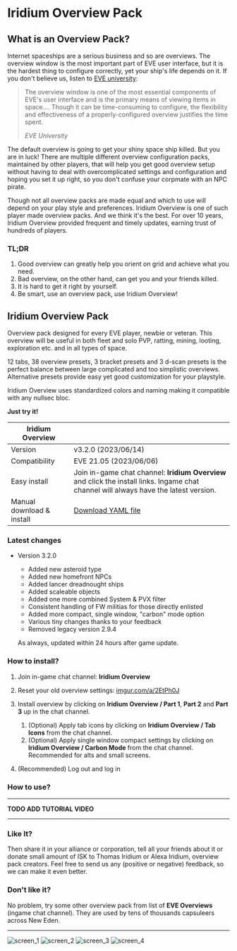 # Iridium Overview Pack

## What is an Overview Pack?

Internet spaceships are a serious business and so are overviews. The overview window is the most important part of EVE user interface, but it is the hardest thing to configure correctly, yet your ship's life depends on it.  If you don't believe us, listen to [EVE university](https://wiki.eveuniversity.org/Overview):

> The overview window is one of the most essential components of EVE's user interface and is the primary means of viewing items in space.... Though it can be time-consuming to configure, the flexibility and effectiveness of a properly-configured overview justifies the time spent.
>
> <cite>EVE University</cite>

The default overview is going to get your shiny space ship killed. But you are in luck! There are multiple different overview configuration packs, maintained by other players, that will help you get good overview setup without having to deal with overcomplicated settings and configuration and hoping you set it up right, so you don't confuse your corpmate with an NPC pirate. 

Though not all overview packs are made equal and which to use will depend on your play style and preferences. Iridium Overview is one of such player made overview packs. And we think it's the best. For over 10 years, Iridium Overview provided frequent and timely updates, earning trust of hundreds of players.

### TL;DR

1.  Good overview can greatly help you orient on grid and achieve what you need. 
2. Bad overview, on the other hand, can get you and your friends killed.
3. It is hard to get it right by yourself.
4. Be smart, use an overview pack, use Iridium Overview!

## Iridium Overview Pack

Overview pack designed for every EVE player, newbie or veteran. This overview will be useful in both fleet and solo PVP, ratting, mining, looting, exploration etc. and in all types of space.

12 tabs, 38 overview presets, 3 bracket presets and 3 d-scan presets is the perfect balance between large complicated and too simplistic overviews. Alternative presets provide easy yet good customization for your playstyle.

Iridium Overview uses standardized colors and naming making it compatible with any nullsec bloc.

**Just try it!**

| Iridium Overview          |                                                              |
| ------------------------- | ------------------------------------------------------------ |
| Version                   | v3.2.0 (2023/06/14)                                          |
| Compatibility             | EVE 21.05 (2023/06/06)                                       |
| Easy install              | Join in-game chat channel: **Iridium Overview** and click the install links. Ingame chat channel will always have the latest version. |
| Manual download & install | [Download YAML file](/files/overview/iridium_overview_20230614_v320.yaml) |

### Latest changes

- Version 3.2.0

   - Added new asteroid type
   - Added new homefront NPCs
   - Added lancer dreadnought ships
   - Added scaleable objects
   - Added one more combined System & PVX filter
   - Consistent handling of FW militias for those directly enlisted
   - Added more compact, single window, "carbon" mode option
   - Various tiny changes thanks to your feedback
   - Removed legacy version 2.9.4

   As always, updated within 24 hours after game update.

### How to install?

1. Join in-game chat channel: **Iridium Overview**
2. Reset your old overview settings: [imgur.com/a/2EtPh0J](https://imgur.com/a/2EtPh0J)
3. Install overview by clicking on **Iridium Overview / Part 1**, **Part 2** and **Part 3** up in the chat channel.
   1. (Optional) Apply tab icons by clicking on **Iridium Overview / Tab Icons** from the chat channel.
   2. (Optional) Apply single window compact settings by clicking on **Iridium Overview / Carbon Mode** from the chat channel. Recommended for alts and small screens.

4. (Recommended) Log out and log in

### How to use?

--------

**TODO ADD TUTORIAL VIDEO**

---------

### Like It?

Then share it in your alliance or corporation, tell all your friends about it or donate small amount of ISK to Thomas Iridium or Alexa Iridium, overview pack creators. Feel free to send us any (positive or negative) feedback, so we can make it even better.

### Don't like it?

No problem, try some other overview pack from list of **EVE Overviews** (ingame chat channel). They are used by tens of thousands capsuleers across New Eden.


--------

![screen_1](https://i.imgur.com/tcQ2GNz.png)
![screen_2](https://i.imgur.com/aSXYzO9.jpeg)
![screen_3](https://i.imgur.com/pRjeJvw.png)
![screen_4](https://i.imgur.com/T5FNBpw.png)
